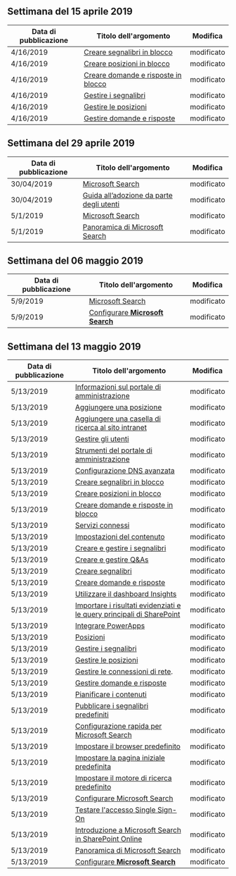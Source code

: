 <!-- This file is generated automatically each week. Changes made to this file will be overwritten.-->




## <a name="week-of-april-15-2019"></a>Settimana del 15 aprile 2019


| Data di pubblicazione |Titolo dell'argomento | Modifica |
|------|------------|--------|
| 4/16/2019 | [Creare segnalibri in blocco](/MicrosoftSearch/bulk-create-bookmarks) | modificato |
| 4/16/2019 | [Creare posizioni in blocco](/MicrosoftSearch/bulk-create-locations) | modificato |
| 4/16/2019 | [Creare domande e risposte in blocco](/MicrosoftSearch/bulk-create-qas) | modificato |
| 4/16/2019 | [Gestire i segnalibri](/MicrosoftSearch/manage-bookmarks) | modificato |
| 4/16/2019 | [Gestire le posizioni](/MicrosoftSearch/manage-locations) | modificato |
| 4/16/2019 | [Gestire domande e risposte](/MicrosoftSearch/manage-qas) | modificato |


## <a name="week-of-april-29-2019"></a>Settimana del 29 aprile 2019


| Data di pubblicazione |Titolo dell'argomento | Modifica |
|------|------------|--------|
| 30/04/2019 | [Microsoft Search](/MicrosoftSearch/microsoft-search) | modificato |
| 30/04/2019 | [Guida all’adozione da parte degli utenti](/MicrosoftSearch/user-adoption-guide) | modificato |
| 5/1/2019 | [Microsoft Search](/MicrosoftSearch/microsoft-search) | modificato |
| 5/1/2019 | [Panoramica di Microsoft Search](/MicrosoftSearch/overview-microsoft-search) | modificato |


## <a name="week-of-may-06-2019"></a>Settimana del 06 maggio 2019


| Data di pubblicazione |Titolo dell'argomento | Modifica |
|------|------------|--------|
| 5/9/2019 | [Microsoft Search](/MicrosoftSearch/index) | modificato |
| 5/9/2019 | [Configurare **Microsoft Search**](/MicrosoftSearch/setup-microsoft-search) | modificato |


## <a name="week-of-may-13-2019"></a>Settimana del 13 maggio 2019


| Data di pubblicazione |Titolo dell'argomento | Modifica |
|------|------------|--------|
| 5/13/2019 | [Informazioni sul portale di amministrazione](/MicrosoftSearch/about-the-admin-portal) | modificato |
| 5/13/2019 | [Aggiungere una posizione](/MicrosoftSearch/add-a-location) | modificato |
| 5/13/2019 | [Aggiungere una casella di ricerca al sito intranet](/MicrosoftSearch/add-a-search-box-to-your-intranet-site) | modificato |
| 5/13/2019 | [Gestire gli utenti](/MicrosoftSearch/add-users) | modificato |
| 5/13/2019 | [Strumenti del portale di amministrazione](/MicrosoftSearch/admin-portal-tools) | modificato |
| 5/13/2019 | [Configurazione DNS avanzata](/MicrosoftSearch/advanced-dns-configuration) | modificato |
| 5/13/2019 | [Creare segnalibri in blocco](/MicrosoftSearch/bulk-create-bookmarks) | modificato |
| 5/13/2019 | [Creare posizioni in blocco](/MicrosoftSearch/bulk-create-locations) | modificato |
| 5/13/2019 | [Creare domande e risposte in blocco](/MicrosoftSearch/bulk-create-qas) | modificato |
| 5/13/2019 | [Servizi connessi](/MicrosoftSearch/connected-services) | modificato |
| 5/13/2019 | [Impostazioni del contenuto](/MicrosoftSearch/content-settings) | modificato |
| 5/13/2019 | [Creare e gestire i segnalibri](/MicrosoftSearch/create-and-manage-bookmarks) | modificato |
| 5/13/2019 | [Creare e gestire Q&As](/MicrosoftSearch/create-and-manage-qas) | modificato |
| 5/13/2019 | [Creare segnalibri](/MicrosoftSearch/create-bookmarks) | modificato |
| 5/13/2019 | [Creare domande e risposte](/MicrosoftSearch/create-qas) | modificato |
| 5/13/2019 | [Utilizzare il dashboard Insights](/MicrosoftSearch/get-insights) | modificato |
| 5/13/2019 | [Importare i risultati evidenziati e le query principali di SharePoint](/MicrosoftSearch/import-sharepoint-promoted-results-and-top-queries) | modificato |
| 5/13/2019 | [Integrare PowerApps](/MicrosoftSearch/integrate-powerapps) | modificato |
| 5/13/2019 | [Posizioni](/MicrosoftSearch/locations) | modificato |
| 5/13/2019 | [Gestire i segnalibri](/MicrosoftSearch/manage-bookmarks) | modificato |
| 5/13/2019 | [Gestire le posizioni](/MicrosoftSearch/manage-locations) | modificato |
| 5/13/2019 | [Gestire le connessioni di rete](/MicrosoftSearch/manage-network-connections). | modificato |
| 5/13/2019 | [Gestire domande e risposte](/MicrosoftSearch/manage-qas) | modificato |
| 5/13/2019 | [Pianificare i contenuti](/MicrosoftSearch/plan-your-content) | modificato |
| 5/13/2019 | [Pubblicare i segnalibri predefiniti](/MicrosoftSearch/publish-default-bookmarks) | modificato |
| 5/13/2019 | [Configurazione rapida per Microsoft Search](/MicrosoftSearch/quick-set-up) | modificato |
| 5/13/2019 | [Impostare il browser predefinito](/MicrosoftSearch/set-default-browser) | modificato |
| 5/13/2019 | [Impostare la pagina iniziale predefinita](/MicrosoftSearch/set-default-homepage) | modificato |
| 5/13/2019 | [Impostare il motore di ricerca predefinito](/MicrosoftSearch/set-default-search-engine) | modificato |
| 5/13/2019 | [Configurare Microsoft Search](/MicrosoftSearch/set-up-microsoft-search) | modificato |
| 5/13/2019 | [Testare l'accesso Single Sign-On](/MicrosoftSearch/test-single-sign-on) | modificato |
| 5/13/2019 | [Introduzione a Microsoft Search in SharePoint Online](/MicrosoftSearch/get-started-search-in-sharepoint-online) | modificato |
| 5/13/2019 | [Panoramica di Microsoft Search](/MicrosoftSearch/overview-microsoft-search) | modificato |
| 5/13/2019 | [Configurare **Microsoft Search**](/MicrosoftSearch/setup-microsoft-search) | modificato |
